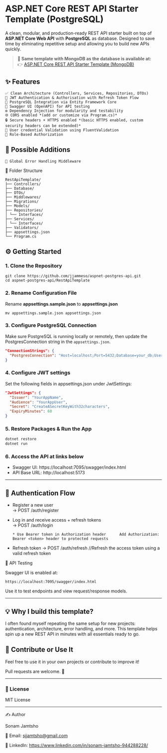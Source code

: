 # ASP.NET Core REST API Starter Template (PostgreSQL)
  
A clean, modular, and production-ready REST API starter built on top of **ASP.NET Core Web API** with **PostgreSQL** as database.
Designed to save time by eliminating repetitive setup and allowing you to build new APIs quickly.

> **🚀 Same template with MongoDB as the database is available at:**  
> 👉 [ASP.NET Core REST API Starter Template (MongoDB)](https://github.com/jjammeso/aspnet-mongo-api)

## ✨ Features

    ✅ Clean Architecture (Controllers, Services, Repositories, DTOs)
    🔐 JWT Authentication & Authorisation with Refresh Token Flow
    🐘 PostgreSQL Integration via Entity Framework Core
    📖 Swagger UI (OpenAPI) for API testing
    ⚙️ Dependency Injection for modularity and testability
    🌐 CORS enabled *(add or customize via Program.cs)*
    🔒 Secure headers + HTTPS enabled *(basic HTTPS enabled, custom security headers can be extended)*
    🧾 User credential Validation using FluentValidation
    👥 Role-Based Authorization


## 🔧 Possible Additions
    🧼 Global Error Handling Middleware

📁 Folder Structure
```
RestApiTemplate/
├── Controllers/
├── Database/
├── DTOs/
├── Middlewares/
├── Migrations/
├── Models/
├── Repositories/
│ └── Interfaces/
├── Services/
│ └── Interfaces/
├── Validators/
├── appsettings.json
└── Program.cs
```

## ⚙️ Getting Started

### 1. Clone the Repository
```
git clone https://github.com/jjammeso/aspnet-postgres-api.git
cd aspnet-postgres-api/RestApiTemplate
```

### 2. Rename Configuration File

Rename **appsettings.sample.json** to **appsettings.json**
```
mv appsettings.sample.json appsettings.json
```
### 3. Configure PostgreSQL Connection

Make sure PostgreSQL is running locally or remotely, then update the PostgresConnection string in the `appsettings.json`. 

```json
"ConnectionStrings": {
  "PostgresConnection": "Host=localhost;Port=5432;Database=your_db;Username=your_user;Password=your_password",
}
```
### 4. Configure JWT settings

Set the following fields in appsettings.json under JwtSettings:

```json
"JwtSettings": {
  "Issuer": "YourAppName",
  "Audience": "YourAppUser",
  "Secret": "CreateASecretKeyWith32characters",
  "ExpiryMinutes": 60
}
```

### 5. Restore Packages & Run the App
```bash
dotnet restore
dotnet run
```

### 6. Access the API at links below

- Swagger UI: https://localhost:7095/swagger/index.html
- API Base URL: http://localhost:5173

---

## 🔐 Authentication Flow

- Register a new user  
    → POST /auth/register


- Log in and receive access + refresh tokens  
     → POST /auth/login

      * Use Bearer token in Authorization header      Add Authorization: Bearer <token> header to protected requests

- Refresh token → POST /auth/refresh          //Refresh the access token using a valid refresh token

🧪 API Testing

Swagger UI is enabled at:

    https://localhost:7095/swagger/index.html

Use it to test endpoints and view request/response models.

---

## 💡 Why I build this template?

I often found myself repeating the same setup for new projects: authentication, architecture, error handling, and more. This template helps spin up a new REST API in minutes with all essentials ready to go.


## 🤝 Contribute or Use It

Feel free to use it in your own projects or contribute to improve it!

Pull requests are welcome. 🌟

---

### 📄 License

MIT License

---

✍️ Author

Sonam Jamtsho

📧 Email: sjjamtsho@gmail.com

🔗 LinkedIn: https://www.linkedin.com/in/sonam-jamtsho-944288228/
